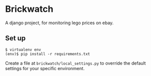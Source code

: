 # Brickwatch

A django project, for monitoring lego prices on ebay.

## Set up

    $ virtualenv env
    (env)$ pip install -r requirements.txt

Create a file at `brickwatch/local_settings.py` to override the default settings for your specific environment.
